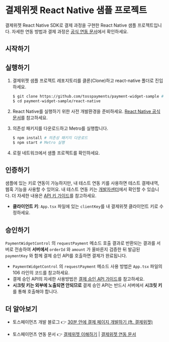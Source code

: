 # 결제위젯 React Native 샘플 프로젝트

결제위젯 React Native SDK로 결제 과정을 구현한 React Native 샘플 프로젝트입니다. 자세한 연동 방법과 결제 과정은 [공식 연동 문서](https://docs.tosspayments.com/guides/payment-widget/integration)에서 확인하세요.

## 시작하기

## 실행하기

1. 결제위젯 샘플 프로젝트 레포지토리를 클론(Clone)하고 react-native 폴더로 진입하세요.

   ```sh
   $ git clone https://github.com/tosspayments/payment-widget-sample # 샘플 프로젝트 클론
   $ cd payment-widget-sample/react-native
   ```

2. React Native를 실행하기 위한 사전 개발환경을 준비하세요. [React Native 공식 문서](https://reactnative.dev/docs/environment-setup)를 참고하세요.

3. 의존성 패키지를 다운로드하고 Metro를 실행합니다.

   ```sh
   $ npm install # 의존성 패키지 다운로드
   $ npm start # Metro 실행
   ```

4. 로컬 네트워크에서 샘플 프로젝트를 확인하세요.

## 인증하기

샘플에 있는 키로 연동이 가능하지만, 내 테스트 연동 키를 사용하면 테스트 결제내역, 웹훅 기능을 사용할 수 있어요. 내 테스트 연동 키는 [개발자센터](https://developers.tosspayments.com/my/api-keys)에서 확인할 수 있습니다. 더 자세한 내용은 [API 키 가이드](https://docs.tosspayments.com/reference/using-api/api-keys)를 참고하세요.

- **클라이언트 키**: `App.tsx` 파일에 있는 `clientKey`를 내 결제위젯 클라이언트 키로 수정하세요.

## 승인하기

`PaymentWidgetControl` 의 `requestPayment` 메소드 호출 결과로 반환되는 결과를 서버로 전송하여 **서버에서** `orderId` 와 `amount` 가 올바른지 검증한 뒤 발급된 `paymentKey` 와 함께 결제 승인 API를 호출하면 결제가 완료됩니다.

- `PaymentWidgetControl` 의 `requestPayment` 메소드 사용 방법은 `App.tsx` 파일의 106 라인의 코드를 참고하세요.
- 결제 승인 API의 자세한 사용방법은 [결제 승인 API 가이드](https://docs.tosspayments.com/reference#%EA%B2%B0%EC%A0%9C-%EC%8A%B9%EC%9D%B8)를 참고하세요.
- **시크릿 키는 외부에 노출되면 안되므로** 결제 승인 API는 반드시 서버에서 **시크릿 키** 를 통해 호출해야 합니다.

## 더 알아보기

- 토스페이먼츠 개발 블로그 👉 [30분 안에 결제 페이지 개발하기 (ft. 결제위젯)](https://velog.io/@tosspayments/결제위젯으로-30분안에-결제-페이지-개발하기)

- 토스페이먼츠 연동 문서 👉 [결제위젯 이해하기](https://docs.tosspayments.com/guides/payment-widget/overview) | [결제위젯 연동 문서](https://docs.tosspayments.com/guides/payment-widget/integration)
